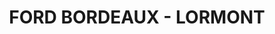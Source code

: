 ---
title: "FORD BORDEAUX - LORMONT"
url: /lormont/ford-bordeaux-lormont/
shop: réparation de voitures
---